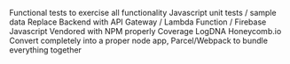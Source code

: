 Functional tests to exercise all functionality
Javascript unit tests / sample data
Replace Backend with API Gateway / Lambda Function / Firebase
Javascript Vendored with NPM properly
Coverage
LogDNA
Honeycomb.io
Convert completely into a proper node app, Parcel/Webpack to bundle everything together